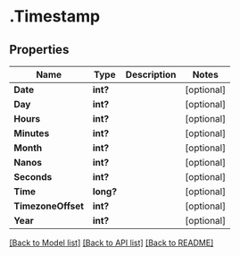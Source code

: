 # .Timestamp
## Properties

Name | Type | Description | Notes
------------ | ------------- | ------------- | -------------
**Date** | **int?** |  | [optional] 
**Day** | **int?** |  | [optional] 
**Hours** | **int?** |  | [optional] 
**Minutes** | **int?** |  | [optional] 
**Month** | **int?** |  | [optional] 
**Nanos** | **int?** |  | [optional] 
**Seconds** | **int?** |  | [optional] 
**Time** | **long?** |  | [optional] 
**TimezoneOffset** | **int?** |  | [optional] 
**Year** | **int?** |  | [optional] 

[[Back to Model list]](../README.md#documentation-for-models) [[Back to API list]](../README.md#documentation-for-api-endpoints) [[Back to README]](../README.md)

